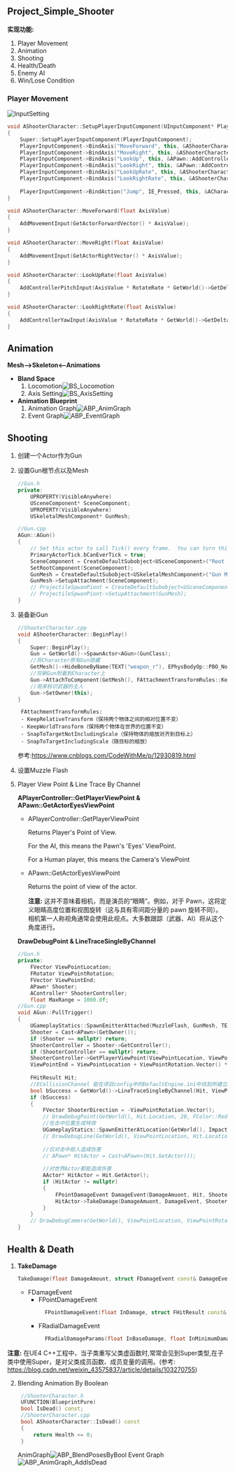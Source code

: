 ## Project_Simple_Shooter
**实现功能:**

1. Player Movement
2. Animation
3. Shooting
4. Health/Death
5. Enemy AI
6. Win/Lose Condition
   
### Player Movement

![InputSetting](https://raw.githubusercontent.com/Scorpiorl/Project_SimpleShooter/master/README_PICTURE/InputSetting_AddGamePad.png)

```C++
void AShooterCharacter::SetupPlayerInputComponent(UInputComponent* PlayerInputComponent)
{
	Super::SetupPlayerInputComponent(PlayerInputComponent);
	PlayerInputComponent->BindAxis("MoveForward", this, &AShooterCharacter::MoveForward);
	PlayerInputComponent->BindAxis("MoveRight", this, &AShooterCharacter::MoveRight);
	PlayerInputComponent->BindAxis("LookUp", this, &APawn::AddControllerPitchInput);
	PlayerInputComponent->BindAxis("LookRight", this, &APawn::AddControllerYawInput);
	PlayerInputComponent->BindAxis("LookUpRate", this, &AShooterCharacter::LookUpRate);
	PlayerInputComponent->BindAxis("LookRightRate", this, &AShooterCharacter::LookRightRate);
	
	PlayerInputComponent->BindAction("Jump", IE_Pressed, this, &ACharacter::Jump);
}

void AShooterCharacter::MoveForward(float AxisValue)
{
	AddMovementInput(GetActorForwardVector() * AxisValue);
}

void AShooterCharacter::MoveRight(float AxisValue)
{
	AddMovementInput(GetActorRightVector() * AxisValue);
}

void AShooterCharacter::LookUpRate(float AxisValue)
{
	AddControllerPitchInput(AxisValue * RotateRate * GetWorld()->GetDeltaSeconds());
}

void AShooterCharacter::LookRightRate(float AxisValue)
{
	AddControllerYawInput(AxisValue * RotateRate * GetWorld()->GetDeltaSeconds());
}
```
## Animation
**Mesh-->Skeleton<--Animations**
- **Bland Space**
	1. Locomotion![BS_Locomotion](https://raw.githubusercontent.com/Scorpiorl/UrealProject_SimpleShooter/master/README_PICTURE/BS_Locomotion.png)
	2. Axis Setting![BS_AxisSetting](https://raw.githubusercontent.com/Scorpiorl/UrealProject_SimpleShooter/master/README_PICTURE/BS_AxisSetting.png)
- **Animation Blueprint**
	1. Animation Graph![ABP_AnimGraph](https://raw.githubusercontent.com/Scorpiorl/UrealProject_SimpleShooter/master/README_PICTURE/ABP_AnimGraph.png)
	2. Event Graph![ABP_EventGraph](https://raw.githubusercontent.com/Scorpiorl/UrealProject_SimpleShooter/master/README_PICTURE/ABP_EventGraph.png)

## Shooting
1. 创建一个Actor作为Gun
2. 设置Gun根节点以及Mesh
	```C++
	//Gun.h
	private:
		UPROPERTY(VisibleAnywhere)
		USceneComponent* SceneComponent;
		UPROPERTY(VisibleAnywhere)
		USkeletalMeshComponent* GunMesh;
	```
	```C++
	//Gun.cpp
	AGun::AGun()
	{
		// Set this actor to call Tick() every frame.  You can turn this off to improve performance if you don't need it.
		PrimaryActorTick.bCanEverTick = true;
		SceneComponent = CreateDefaultSubobject<USceneComponent>("Root Component");
		SetRootComponent(SceneComponent);
		GunMesh = CreateDefaultSubobject<USkeletalMeshComponent>("Gun Mesh");
		GunMesh->SetupAttachment(SceneComponent);
		// ProjectileSpwanPiont = CreateDefaultSubobject<USceneComponent>("Projectile Spwan Piont");
		// ProjectileSpwanPiont->SetupAttachment(GunMesh);
	}
	```

3. 装备新Gun
	```C++
	//ShooterCharacter.cpp
	void AShooterCharacter::BeginPlay()
	{
		Super::BeginPlay();
		Gun = GetWorld()->SpawnActor<AGun>(GunClass);
		//将Character原有Gun隐藏
		GetMesh()->HideBoneByName(TEXT("weapon_r"), EPhysBodyOp::PBO_None);
		//将新Gun附着到Character上
		Gun->AttachToComponent(GetMesh(), FAttachmentTransformRules::KeepRelativeTransform, TEXT("weapon_rSocket"));
		//用来标识武器的主人
		Gun->SetOwner(this);
	}
	```
		FAttachmentTransformRules:
		- KeepRelativeTransform（保持两个物体之间的相对位置不变）
		- KeepWorldTransform（保持两个物体在世界的位置不变）
		- SnapToTargetNotIncludingScale（保持物体的缩放对齐到目标上）
		- SnapToTargetIncludingScale（随目标的缩放）
	参考:https://www.cnblogs.com/CodeWithMe/p/12930819.html

4. 设置Muzzle Flash
5. Player View Point & Line Trace By Channel

	**APlayerController::GetPlayerViewPoint & APawn::GetActorEyesViewPoint**

   - APlayerController::GetPlayerViewPoint
	
		Returns Player's Point of View. 

		For the AI, this means the Pawn's 'Eyes' ViewPoint. 

		For a Human player, this means the Camera's ViewPoint

   - APawn::GetActorEyesViewPoint
  	
		Returns the point of view of the actor.

		**注意:** 这并不意味着相机，而是演员的“眼睛”。例如，对于 Pawn，这将定义眼睛高度位置和视图旋转（这与具有零间距分量的 pawn 旋转不同）。相机第一人称视角通常会使用此视点。大多数跟踪（武器、AI）将从这个角度进行。
	
	**DrawDebugPoint & LineTraceSingleByChannel**
	```C++
	//Gun.h
	private:
		FVector ViewPointLocation;
		FRotator ViewPointRotation;
		FVector ViewPointEnd;
		APawn* Shooter;
		AController* ShooterController;
		float MaxRange = 1000.0f;
	//Gun.cpp
	void AGun::PullTrigger()
	{
		UGameplayStatics::SpawnEmitterAttached(MuzzleFlash, GunMesh, TEXT("MuzzleFlashSocket"));
		Shooter = Cast<APawn>(GetOwner());
		if (Shooter == nullptr) return;
		ShooterController = Shooter->GetController();
		if (ShooterController == nullptr) return;
		ShooterController->GetPlayerViewPoint(ViewPointLocation, ViewPointRotation);
		ViewPointEnd = ViewPointLocation + ViewPointRotation.Vector() * MaxRange;
		
		FHitResult Hit;
		//ECollisionChannel 能在项目config中的DefaultEngine.ini中找到所建立Bullet的通道
		bool bSuccess = GetWorld()->LineTraceSingleByChannel(Hit, ViewPointLocation, ViewPointEnd, ECollisionChannel::ECC_GameTraceChannel1);
		if (bSuccess)
		{
			FVector ShooterDirection = -ViewPointRotation.Vector();
			// DrawDebugPoint(GetWorld(), Hit.Location, 20, FColor::Red, true);
			//在击中位置生成特效
			UGameplayStatics::SpawnEmitterAtLocation(GetWorld(), ImpactEffect, Hit.Location, ShooterDirection.Rotation());
			// DrawDebugLine(GetWorld(), ViewPointLocation, Hit.Location, FColor::Red, true);
			
			//仅对击中敌人造成伤害
			// APawn* HitActor = Cast<APawn>(Hit.GetActor());
			
			//对世界Actor都能造成伤害
			AActor* HitActor = Hit.GetActor();
			if (HitActor != nullptr)
			{
				FPointDamageEvent DamageEvent(DamageAmuont, Hit, ShooterDirection, nullptr);
				HitActor->TakeDamage(DamageAmuont, DamageEvent, ShooterController, this);
			}
		}
		// DrawDebugCamera(GetWorld(), ViewPointLocation, ViewPointRotation, 90, 2, FColor::Red, true);
	}
	```

## Health & Death
1. **TakeDamage**
	```C++
	TakeDamage(float DamageAmount, struct FDamageEvent const& DamageEvent, class AController* EventInstigator, AActor* DamageCauser)
	```
	- FDamageEvent
		- FPointDamageEvent
  			```C++
			  FPointDamageEvent(float InDamage, struct FHitResult const& InHitInfo, FVector const& InShotDirection, TSubclassOf<class UDamageType> InDamageTypeClass)
  			```
		- FRadialDamageEvent
			```C++
			  FRadialDamageParams(float InBaseDamage, float InMinimumDamage, float InInnerRadius, float InOuterRadius, float InDamageFalloff)
  			```

**注意:** 在UE4 C++工程中，当子类重写父类虚函数时,常常会见到Super类型,在子类中使用Super，是对父类成员函数、成员变量的调用。(参考: https://blog.csdn.net/weixin_43575837/article/details/103270755)

2. Blending Animation By Boolean
   ```C++
	//ShooterCharacter.h
	UFUNCTION(BlueprintPure)
	bool IsDead() const;
	//ShooterCharacter.cpp
	bool AShooterCharacter::IsDead() const
	{
		return Health <= 0;
	}
   ```
	AnimGraph![ABP_BlendPosesByBool](https://raw.githubusercontent.com/Scorpiorl/UrealProject_SimpleShooter/master/README_PICTURE/ABP_BlendPosesByBool.png)
	Event Graph![ABP_AnimGraph_AddIsDead](https://raw.githubusercontent.com/Scorpiorl/UrealProject_SimpleShooter/master/README_PICTURE/ABP_AnimGraph_AddIsDead.png)

